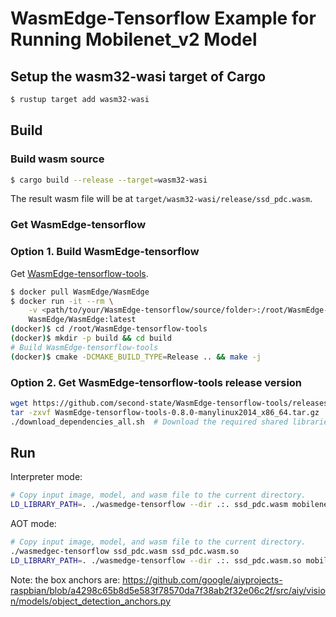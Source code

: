 # WasmEdge-Tensorflow Example for Running Mobilenet_v2 Model

## Setup the wasm32-wasi target of Cargo

```bash
$ rustup target add wasm32-wasi
```

## Build

### Build wasm source

```bash
$ cargo build --release --target=wasm32-wasi
```

The result wasm file will be at `target/wasm32-wasi/release/ssd_pdc.wasm`.

### Get WasmEdge-tensorflow

### Option 1. Build WasmEdge-tensorflow

Get [WasmEdge-tensorflow-tools](https://github.com/second-state/WasmEdge-tensorflow-tools).

```bash
$ docker pull WasmEdge/WasmEdge
$ docker run -it --rm \
    -v <path/to/your/WasmEdge-tensorflow/source/folder>:/root/WasmEdge-tensorflow-tools \
    WasmEdge/WasmEdge:latest
(docker)$ cd /root/WasmEdge-tensorflow-tools
(docker)$ mkdir -p build && cd build
# Build WasmEdge-tensorflow-tools
(docker)$ cmake -DCMAKE_BUILD_TYPE=Release .. && make -j
```

### Option 2. Get WasmEdge-tensorflow-tools release version

```bash
wget https://github.com/second-state/WasmEdge-tensorflow-tools/releases/download/0.8.0/WasmEdge-tensorflow-tools-0.8.0-manylinux2014_x86_64.tar.gz
tar -zxvf WasmEdge-tensorflow-tools-0.8.0-manylinux2014_x86_64.tar.gz
./download_dependencies_all.sh  # Download the required shared libraries and make symbolic links.
```

## Run

Interpreter mode:

```bash
# Copy input image, model, and wasm file to the current directory.
LD_LIBRARY_PATH=. ./wasmedge-tensorflow --dir .:. ssd_pdc.wasm mobilenet_ssd_256res_0.125_person_cat_dog.pb dog_cat.jpg
```

AOT mode:

```bash
# Copy input image, model, and wasm file to the current directory.
./wasmedgec-tensorflow ssd_pdc.wasm ssd_pdc.wasm.so
LD_LIBRARY_PATH=. ./wasmedge-tensorflow --dir .:. ssd_pdc.wasm.so mobilenet_ssd_256res_0.125_person_cat_dog.pb dog_cat.jpg
```

Note: the box anchors are: https://github.com/google/aiyprojects-raspbian/blob/a4298c65b8d5e583f78570da7f38ab2f32e06c2f/src/aiy/vision/models/object_detection_anchors.py
